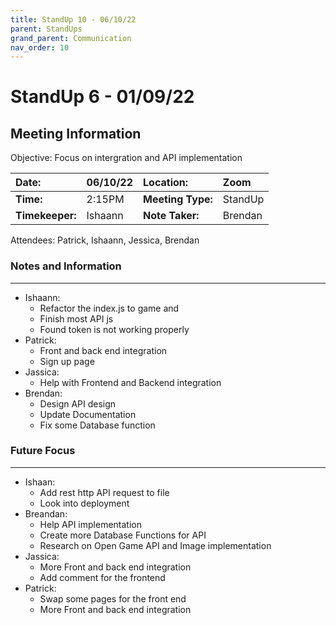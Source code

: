 ```yaml
---
title: StandUp 10 - 06/10/22
parent: StandUps
grand_parent: Communication
nav_order: 10
---
```

# StandUp 6 - 01/09/22
## Meeting Information

 Objective:	Focus on intergration and API implementation


| __Date:__         | 06/10/22      | __Location:__     | Zoom      |
|:------------------|:--------------|:------------------|:--------------|
| __Time:__         | 2:15PM        | __Meeting Type:__ | StandUp       |
| __Timekeeper:__   | Ishaann       | __Note Taker:__   | Brendan       |


Attendees:	Patrick, Ishaann, Jessica, Brendan


### __Notes and Information__
--------------------------------------------------------------------------------
- Ishaann: 
    - Refactor the index.js to game and  
    - Finish most API js
    - Found token is not working properly
- Patrick:
    - Front and back end integration 
    - Sign up page 
- Jassica: 
    - Help with Frontend and Backend integration
- Brendan:
    - Design API design 
    - Update Documentation
    - Fix some Database function 


### __Future Focus__
--------------------------------------------------------------------------------
- Ishaan: 
    - Add rest http API request to file 
    - Look into deployment 
- Breandan:
    - Help API implementation
    - Create more Database Functions for API 
    - Research on Open Game API and Image implementation
- Jassica:
    - More Front and back end integration
    - Add comment for the frontend 
- Patrick: 
    - Swap some pages for the front end 
    - More Front and back end integration 


&nbsp;
